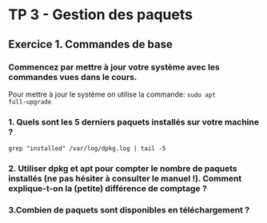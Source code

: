 # TP 3 - Gestion des paquets

## Exercice 1. Commandes de base

### Commencez par mettre à jour votre système avec les commandes vues dans le cours.
Pour mettre à jour le système on utilise la commande:
<code>sudo apt full-upgrade</code></br>

### 1. Quels sont les 5 derniers paquets installés sur votre machine ?
<code>grep "installed" /var/log/dpkg.log | tail -5</code></br>

### 2. Utiliser dpkg et apt pour compter le nombre de paquets installés (ne pas hésiter à consulter le manuel !). Comment explique-t-on la (petite) différence de comptage ?

### 3.Combien de paquets sont disponibles en téléchargement ?

